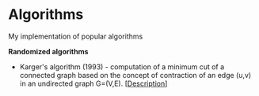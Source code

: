 # Algorithms

My implementation of popular algorithms

**Randomized algorithms**

* Karger's algorithm (1993) - computation of a minimum cut of a connected graph based on the concept of contraction of an edge (u,v) in an undirected graph G=(V,E). [[Description](https://en.wikipedia.org/wiki/Karger%27s_algorithm)]
